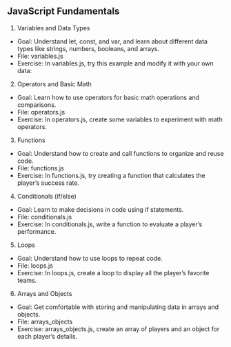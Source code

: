 ## JavaScript Fundamentals

1. Variables and Data Types

- Goal: Understand let, const, and var, and learn about different data types like strings, numbers, booleans, and arrays.
- File: variables.js
- Exercise: In variables.js, try this example and modify it with your own data:

2. Operators and Basic Math

- Goal: Learn how to use operators for basic math operations and comparisons.
- File: operators.js
- Exercise: In operators.js, create some variables to experiment with math operators.

3. Functions

- Goal: Understand how to create and call functions to organize and reuse code.
- File: functions.js
- Exercise: In functions.js, try creating a function that calculates the player’s success rate.

4. Conditionals (if/else)

- Goal: Learn to make decisions in code using if statements.
- File: conditionals.js
- Exercise: In conditionals.js, write a function to evaluate a player’s performance.

5. Loops

- Goal: Understand how to use loops to repeat code.
- File: loops.js
- Exercise: In loops.js, create a loop to display all the player’s favorite teams.

6. Arrays and Objects

- Goal: Get comfortable with storing and manipulating data in arrays and objects.
- File: arrays_objects
- Exercise: arrays_objects.js, create an array of players and an object for each player’s details.
